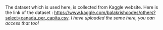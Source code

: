 The dataset which is used here, is collected from Kaggle website. Here is the link of the dataset : https://www.kaggle.com/balakrishcodes/others?select=canada_per_capita.csv.
*I have uploaded the same here, you can access that too!*
